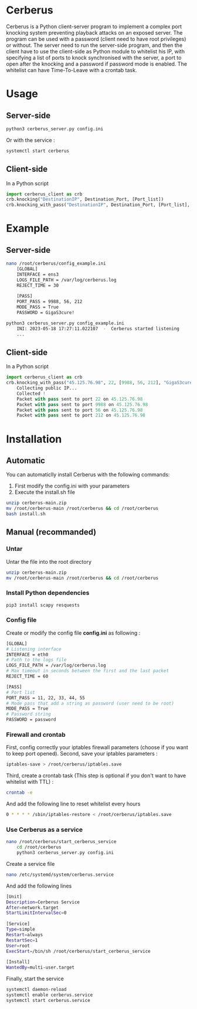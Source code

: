 # Cerberus
Cerberus is a Python client-server program to implement a complex port knocking system preventing playback attacks on an exposed server. The program can be used with a password (client need to have root privileges) or without.
The server need to run the server-side program, and then the client have to use the client-side as Python module to whitelist his IP, with specifying a list of ports to knock synchronised with the server, a port to open after the knocking and a password if password mode is enabled. The whitelist can have Time-To-Leave with a crontab task.

# Usage
## Server-side
```bash
python3 cerberus_server.py config.ini
```
Or with the service :
```bash
systemctl start cerberus
```

## Client-side
In a Python script
```python
import cerberus_client as crb
crb.knocking("DestinationIP", Destination_Port, [Port_list])
crb.knocking_with_pass("DestinationIP", Destination_Port, [Port_list], "Password") # With root privileges
```

# Example
## Server-side
```bash
nano /root/cerberus/config_example.ini
	[GLOBAL]
	INTERFACE = ens3
	LOGS_FILE_PATH = /var/log/cerberus.log
	REJECT_TIME = 30
	
	[PASS]
	PORT_PASS = 9988, 56, 212
	MODE_PASS = True
	PASSWORD = GigaS3cure!

python3 cerberus_server.py config_example.ini
	INI: 2023-05-18 17:27:11.022107  -  Cerberus started listening
	...
```

## Client-side
In a Python script
```python
import cerberus_client as crb
crb.knocking_with_pass("45.125.76.98", 22, [9988, 56, 212], "GigaS3cure!")
	Collecting public IP...
	Collected !
	Packet with pass sent to port 22 on 45.125.76.98
	Packet with pass sent to port 9988 on 45.125.76.98
	Packet with pass sent to port 56 on 45.125.76.98
	Packet with pass sent to port 212 on 45.125.76.98
```

# Installation
## Automatic
You can automaticlly install Cerberus with the following commands:
1. First modify the config.ini with your parameters
2. Execute the install.sh file
```bash
unzip cerberus-main.zip
mv /root/cerberus-main /root/cerberus && cd /root/cerberus
bash install.sh
```

## Manual (recommanded)
### Untar
Untar the file into the root directory
```bash
unzip cerberus-main.zip
mv /root/cerberus-main /root/cerberus && cd /root/cerberus
```

### Install Python dependencies
```bash
pip3 install scapy resquests
```

### Config file
Create or modify the config file **config.ini** as following :
```bash
[GLOBAL]
# Listening interface
INTERFACE = eth0
# Path to the logs file
LOGS_FILE_PATH = /var/log/cerberus.log
# Max timeout in seconds between the first and the last packet
REJECT_TIME = 60

[PASS]
# Port list
PORT_PASS = 11, 22, 33, 44, 55
# Mode pass that add a string as password (user need to be root)
MODE_PASS = True
# Password string
PASSWORD = password
```

### Firewall and crontab
First, config correctly your iptables firewall parameters (choose if you want to keep port opened).
Second, save your iptables parameters :
```bash
iptables-save > /root/cerberus/iptables.save
```
Third, create a crontab task (This step is optional if you don't want to have whitelist with TTL) :
```bash
crontab -e
```
And add the following line to reset whitelist every hours
```bash
0 * * * * /sbin/iptables-restore < /root/cerberus/iptables.save
```

### Use Cerberus as a service
```bash
nano /root/cerberus/start_cerberus_service
	cd /root/cerberus
	python3 cerberus_server.py config.ini
```
Create a service file
```bash
nano /etc/systemd/system/cerberus.service
```
And add the following lines
```bash
[Unit]  
Description=Cerberus Service  
After=network.target  
StartLimitIntervalSec=0  
  
[Service]  
Type=simple  
Restart=always  
RestartSec=1  
User=root  
ExecStart=/bin/sh /root/cerberus/start_cerberus_service  
  
[Install]  
WantedBy=multi-user.target
```
Finally, start the service
```bash
systemctl daemon-reload  
systemctl enable cerberus.service  
systemctl start cerberus.service
```
